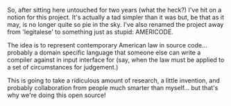 So, after sitting here untouched for two years (what the heck?) I've hit on a notion for this project.  It's actually a tad simpler than it was but, be that as it may, is no longer quite so pie in the sky.  I've also renamed the project away from 'legitalese' to something just as stupid: AMERICODE.

The idea is to represent contemporary American law in source code... probably a domain specific language that someone else can write a compiler against in input interface for (say, when the law must be applied to a set of circumstances for judgement.)

This is going to take a ridiculous amount of research, a little invention, and probably collaboration from people much smarter than myself... but that's why we're doing this open source!

